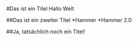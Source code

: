 #Das ist ein Titel
Hallo Welt

##Das ist ein zweiter Titel
*Hammer
*Hammer 2.0

##Ja, tatsächlich noch ein Titel!
